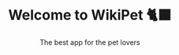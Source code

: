 <h1 align="center"> Welcome to WikiPet 🐈‍⬛</h1>
<p align="center" > The best app for the pet lovers</p>